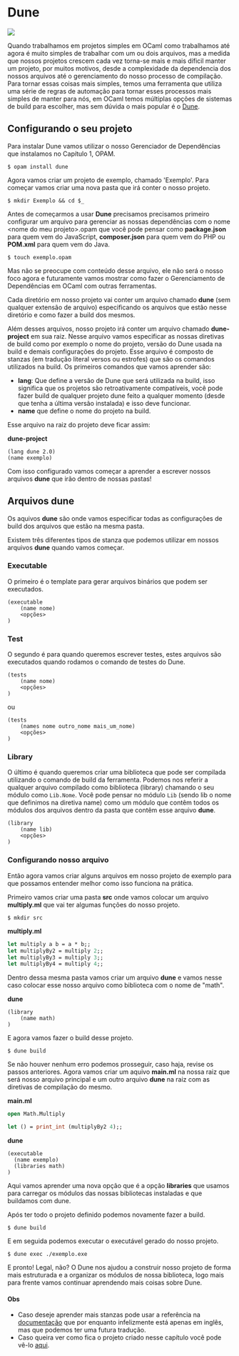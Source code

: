 # Dune

<img src="https://dune.build/assets/imgs/dune_logo.png"/>


Quando trabalhamos em projetos simples em OCaml como trabalhamos até agora é muito simples de trabalhar com um ou dois arquivos, mas a medida que nossos projetos crescem cada vez torna-se mais e mais díficil manter um projeto, por muitos motivos, desde a complexidade da dependencia dos nossos arquivos até o gerenciamento do nosso processo de compilação. Para tornar essas coisas mais simples, temos uma ferramenta que utiliza uma série de regras de automação para tornar esses processos mais simples de manter para nós, em OCaml temos múltiplas opções de sistemas de build para escolher, mas sem dúvida o mais popular é o [Dune](https://dune.build/).

## Configurando o seu projeto

Para instalar Dune vamos utilizar o nosso Gerenciador de Dependências que instalamos no Capítulo 1, OPAM.

```terminal
$ opam install dune
```

Agora vamos criar um projeto de exemplo, chamado 'Exemplo'. Para começar vamos criar uma nova pasta que irá conter o nosso projeto.

```terminal
$ mkdir Exemplo && cd $_
```

Antes de começarmos a usar **Dune** precisamos precisamos primeiro configurar um arquivo para gerenciar as nossas dependências com o nome \<nome do meu projeto\>.opam que você pode pensar como **package.json** para quem vem do JavaScript, **composer.json** para quem vem do PHP ou **POM.xml** para quem vem do Java.

```terminal
$ touch exemplo.opam
```

Mas não se preocupe com conteúdo desse arquivo, ele não será o nosso foco agora e futuramente vamos mostrar como fazer o Gerenciamento de Dependências em OCaml com outras ferramentas.


Cada diretório em nosso projeto vai conter um arquivo chamado **dune** (sem qualquer extensão de arquivo) especificando os arquivos que estão nesse diretório e como fazer a build dos mesmos.

Além desses arquivos, nosso projeto irá conter um arquivo chamado **dune-project** em sua raiz. Nesse arquivo vamos especificar as nossas diretivas de build como por exemplo o nome do projeto, versão do Dune usada na build e demais configurações do projeto. Esse arquivo é composto de stanzas (em tradução literal versos ou estrofes) que são os comandos utilizados na build. Os primeiros comandos que vamos aprender são:
 - **lang**: Que define a versão de Dune que será utilizada na build, isso significa que os projetos são retroativamente compatíveis, você pode fazer build de qualquer projeto dune feito a qualquer momento (desde que tenha a última versão instalada) e isso deve funcionar.
 - **name** que define o nome do projeto na build.

Esse arquivo na raiz do projeto deve ficar assim:

**dune-project**
```
(lang dune 2.0)
(name exemplo)
```

Com isso configurado vamos começar a aprender a escrever nossos arquivos **dune** que irão dentro de nossas pastas!

## Arquivos dune

Os aquivos **dune** são onde vamos especificar todas as configurações de build dos arquivos que estão na mesma pasta.

Existem três diferentes tipos de stanza que podemos utilizar em nossos arquivos **dune** quando vamos começar.

### Executable

O primeiro é o template para gerar arquivos binários que podem ser executados.

```
(executable
    (name nome)
    <opções>
)
```

### Test

O segundo é para quando queremos escrever testes, estes arquivos são executados quando rodamos o comando de testes do Dune.

```
(tests
    (name nome)
    <opções>
)
```
ou
```
(tests
    (names nome outro_nome mais_um_nome)
    <opções>
)
```

### Library

O último é quando queremos criar uma biblioteca que pode ser compilada utilizando o comando de build da ferramenta. Podemos nos referir a qualquer arquivo compilado como biblioteca (library) chamando o seu módulo como `Lib.Nome`. Você pode pensar no módulo `Lib` (sendo lib o nome que definimos na diretiva name) como um módulo que contêm todos os módulos dos arquivos dentro da pasta que contêm esse arquivo **dune**.

```
(library
    (name lib)
    <opções>
)
```

### Configurando nosso arquivo

Então agora vamos criar alguns arquivos em nosso projeto de exemplo para que possamos entender melhor como isso funciona na prática.

Primeiro vamos criar uma pasta **src** onde vamos colocar um arquivo **multiply.ml** que vai ter algumas funções do nosso projeto.

```
$ mkdir src
```

**multiply.ml**
```OCaml
let multiply a b = a * b;;
let multiplyBy2 = multiply 2;;
let multiplyBy3 = multiply 3;;
let multiplyBy4 = multiply 4;; 
```

Dentro dessa mesma pasta vamos criar um arquivo **dune** e vamos nesse caso colocar esse nosso arquivo como biblioteca com o nome de "math".

**dune**
```
(library
    (name math)
)
```

E agora vamos fazer o build desse projeto.

```terminal
$ dune build
```

Se não houver nenhum erro podemos prosseguir, caso haja, revise os passos anteriores. Agora vamos criar um aquivo **main.ml** na nossa raiz que será nosso arquivo principal e um outro arquivo **dune** na raiz com as diretivas de compilação do mesmo.

**main.ml**
```OCaml
open Math.Multiply

let () = print_int (multiplyBy2 4);;
```

**dune**
```
(executable
  (name exemplo)
  (libraries math)
)
```
Aqui vamos aprender uma nova opção que é a opção **libraries** que usamos para carregar os módulos das nossas bibliotecas instaladas e que buildamos com dune.

Após ter todo o projeto definido podemos novamente fazer a build.
```terminal
$ dune build
```

E em seguida podemos executar o executável gerado do nosso projeto.
```terminal
$ dune exec ./exemplo.exe
```

E pronto! Legal, não? O Dune nos ajudou a construir nosso projeto de forma mais estruturada e a organizar os módulos de nossa biblioteca, logo mais para frente vamos continuar aprendendo mais coisas sobre Dune.

#### Obs
 - Caso deseje aprender mais stanzas pode usar a referência na [documentação](https://dune.readthedocs.io/en/stable/dune-files.html) que por enquanto infelizmente está apenas em inglês, mas que podemos ter uma futura tradução.
- Caso queira ver como fica o projeto criado nesse capítulo você pode vê-lo [aqui](https://github.com/Camilotk/ocaml4noobs/tree/intermezzo-3/3I%20-%20build%20/Exemplo).

